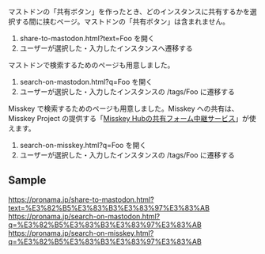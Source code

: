 マストドンの「共有ボタン」を作ったとき、どのインスタンスに共有するかを選択する間に挟むページ。マストドンの「共有ボタン」は含まれません。

1. share-to-mastodon.html?text=Foo を開く
1. ユーザーが選択した・入力したインスタンスへ遷移する

マストドンで検索するためのページも用意しました。

1. search-on-mastodon.html?q=Foo を開く
1. ユーザーが選択した・入力したインスタンスの /tags/Foo に遷移する

Misskey で検索するためのページも用意しました。Misskey への共有は、Misskey Project の提供する「[Misskey Hubの共有フォーム中継サービス](https://misskey-hub.net/ja/docs/for-users/features/share-form/)」が使えます。

1. search-on-misskey.html?q=Foo を開く
1. ユーザーが選択した・入力したインスタンスの /tags/Foo に遷移する


## Sample

https://pronama.jp/share-to-mastodon.html?text=%E3%82%B5%E3%83%B3%E3%83%97%E3%83%AB
https://pronama.jp/search-on-mastodon.html?q=%E3%82%B5%E3%83%B3%E3%83%97%E3%83%AB
https://pronama.jp/search-on-misskey.html?q=%E3%82%B5%E3%83%B3%E3%83%97%E3%83%AB